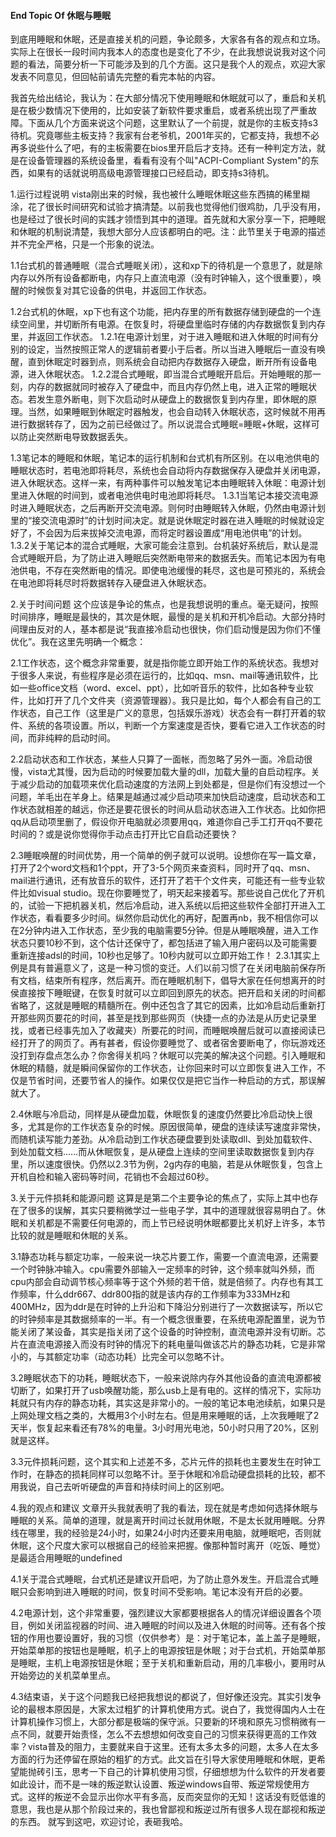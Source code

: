 #### End Topic Of 休眠与睡眠
到底用睡眠和休眠，还是直接关机的问题，争论颇多，大家各有各的观点和立场。实际上在很长一段时间内我本人的态度也是变化了不少，在此我想说说我对这个问题的看法，简要分析一下可能涉及到的几个方面。这只是我个人的观点，欢迎大家发表不同意见，但回帖前请先完整的看完本帖的内容。

我首先给出结论，我认为：在大部分情况下使用睡眠和休眠就可以了，重启和关机是在极少数情况下使用的，比如安装了新软件要求重启，或者系统出现了严重故障。下面从几个方面来说这个问题，这里默认了一个前提，就是你的主板支持s3待机。究竟哪些主板支持？我家有台老爷机，2001年买的，它都支持，我想不必再多说些什么了吧，有的主板需要在bios里开启后才支持。还有一种判定方法，就是在设备管理器的系统设备里，看看有没有个叫"ACPI-Compliant System"的东西，如果有的话就说明高级电源管理接口已经启动，即支持s3待机。

1.运行过程说明
vista刚出来的时候，我也被什么睡眠休眠这些东西搞的稀里糊涂，花了很长时间研究和试验才搞清楚。以前我也觉得他们很鸡肋，几乎没有用，也是经过了很长时间的实践才领悟到其中的道理。首先就和大家分享一下，把睡眠和休眠的机制说清楚，我想大部分人应该都明白的吧。注：此节里关于电源的描述并不完全严格，只是一个形象的说法。

1.1台式机的普通睡眠（混合式睡眠关闭），这和xp下的待机是一个意思了，就是除内存以外所有设备都断电，内存只上直流电源（没有时钟输入，这个很重要），唤醒的时候恢复对其它设备的供电，并返回工作状态。

1.2台式机的休眠，xp下也有这个功能，把内存里的所有数据存储到硬盘的一个连续空间里，并切断所有电源。在恢复时，将硬盘里临时存储的内存数据恢复到内存里，并返回工作状态。
1.2.1在电源计划里，对于进入睡眠和进入休眠的时间有分别的设定，当然按照正常人的逻辑前者要小于后者。所以当进入睡眠后一直没有唤醒，直到休眠定时器到点，则系统会自动把内存数据存入硬盘，断开所有设备电源，进入休眠状态。
1.2.2混合式睡眠，即当混合式睡眠开启后。开始睡眠的那一刻，内存的数据就同时被存入了硬盘中，而且内存仍然上电，进入正常的睡眠状态。若发生意外断电，则下次启动时从硬盘上的数据恢复到内存里，即休眠的原理。当然，如果睡眠到休眠定时器触发，也会自动转入休眠状态，这时候就不用再进行数据转存了，因为之前已经做过了。所以说混合式睡眠=睡眠+休眠，这样可以防止突然断电导致数据丢失。

1.3笔记本的睡眠和休眠，笔记本的运行机制和台式机有所区别。在以电池供电的睡眠状态时，若电池即将耗尽，系统也会自动将内存数据保存入硬盘并关闭电源，进入休眠状态。这样一来，有两种事件可以触发笔记本由睡眠转入休眠：电源计划里进入休眠的时间到，或者电池供电时电池即将耗尽。
1.3.1当笔记本接交流电源时进入睡眠状态，之后再断开交流电源。则何时由睡眠转入休眠，仍然由电源计划里的“接交流电源时”的计划时间决定。就是说休眠定时器在进入睡眠的时候就设定好了，不会因为后来拔掉交流电源，而将定时器设置成“用电池供电”的计划。
1.3.2关于笔记本的混合式睡眠，大家可能会注意到。台机装好系统后，默认是混合式睡眠开启，为了防止进入睡眠后突然断电带来的数据丢失。而笔记本因为有电池供电，不存在突然断电的情况。即使电池缓慢的耗尽，这也是可预兆的，系统会在电池即将耗尽时将数据转存入硬盘进入休眠状态。

2.关于时间问题
这个应该是争论的焦点，也是我想说明的重点。毫无疑问，按照时间排序，睡眠是最快的，其次是休眠，最慢的是关机和开机冷启动。大部分持时间理由反对的人，基本都是说“我直接冷启动也很快，你们启动慢是因为你们不懂优化”。我在这里先明确一个概念：

2.1工作状态，这个概念非常重要，就是指你能立即开始工作的系统状态。我想对于很多人来说，有些程序是必须在运行的，比如qq、msn、mail等通讯软件，比如一些office文档（word、excel、ppt），比如听音乐的软件，比如各种专业软件，比如打开了几个文件夹（资源管理器）。我只是比如，每个人都会有自己的工作状态，自己工作（这里是广义的意思，包括娱乐游戏）状态会有一群打开着的软件、系统的各项设置。所以，判断一个方案速度是否快，要看它进入工作状态的时间，而非纯粹的启动时间。

2.2启动状态和工作状态，某些人只算了一面帐，而忽略了另外一面。冷启动很慢，vista尤其慢，因为启动的时候要加载大量的dll，加载大量的自启动程序。关于减少启动的加载项来优化启动速度的方法网上到处都是，但是你们有没想过一个问题，羊毛出在羊身上。结果是越通过减少启动项来加快启动速度，启动状态和工作状态就相差的越远，你还是要花很长的时间从启动状态进入工作状态。比如你把qq从启动项里删了，假设你开电脑就必须要用qq，难道你自己手工打开qq不要花时间的？或是说你觉得你手动点击打开比它自启动还要快？

2.3睡眠唤醒的时间优势，用一个简单的例子就可以说明。设想你在写一篇文章，打开了2个word文档和1个ppt，开了3-5个网页来查资料，同时开了qq、msn、mail进行通讯，还有放音乐的软件，还打开了若干个文件夹，可能还有一些专业软件比如visual studio。现在你要睡觉了，明天起来接着写。那些说自己优化了开机的，试验一下把机器关机，然后冷启动，进入系统以后把这些软件全部打开进入工作状态，看看要多少时间。纵然你启动优化的再好，配置再nb，我不相信你可以在2分钟内进入工作状态，至少我的电脑需要5分钟。但是从睡眠唤醒，进入工作状态只要10秒不到，这个估计还保守了，都包括进了输入用户密码以及可能需要重新连接adsl的时间，10秒也足够了。10秒内就可以立即开始工作！
2.3.1其实上例是具有普遍意义了，这是一种习惯的变迁。人们以前习惯了在关闭电脑前保存所有文档，结束所有程序，然后离开。而在睡眠机制下，倡导大家在任何想离开的时侯直接按下睡眠键，在恢复时就可以立即回到原先的状态。把开启和关闭的时间都省略了，这就是睡眠的精髓所在。例中还包含了其它的因素，比如冷启动后重新打开那些网页要花的时间，甚至是找到那些网页（快捷一点的办法是从历史记录里找，或者已经事先加入了收藏夹）所要花的时间，而睡眠唤醒后就可以直接阅读已经打开了的网页了。再有甚者，假设你要睡觉了、或者宿舍要断电了，你玩游戏还没打到存盘点怎么办？你舍得关机吗？休眠可以完美的解决这个问题。引入睡眠和休眠的精髓，就是瞬间保留你的工作状态，让你回来时可以立即恢复进入工作，不仅是节省时间，还要节省人的操作。如果仅仅是把它当作一种启动的方式，那误解就大了。

2.4休眠与冷启动，同样是从硬盘加载，休眠恢复的速度仍然要比冷启动快上很多，尤其是你的工作状态复杂的时候。原因很简单，硬盘的连续读写速度非常快，而随机读写能力差劲。从冷启动到工作状态硬盘要到处读取dll、到处加载软件、到处加载文档……而从休眠恢复，是从硬盘上连续的空间里读取数据恢复到内存里，所以速度很快。仍然以2.3节为例，2g内存的电脑，若是从休眠恢复，包含上开机自检和输入密码等时间，花销也不会超过60秒。

3.关于元件损耗和能源问题
这算是是第二个主要争论的焦点了，实际上其中也存在了很多的误解，其实只要稍微学过一些电子学，其中的道理就很容易明白了。休眠和关机都是不需要任何电源的，而上节已经说明休眠都要比关机好上许多，本节比较的就是睡眠和休眠的关系。

3.1静态功耗与额定功率，一般来说一块芯片要工作，需要一个直流电源，还需要一个时钟脉冲输入。cpu需要外部输入一定频率的时钟，这个频率就叫外频，而cpu内部会自动调节核心频率等于这个外频的若干倍，就是倍频了。内存也有其工作频率，什么ddr667、ddr800指的就是该内存的工作频率为333MHz和400MHz，因为ddr是在时钟的上升沿和下降沿分别进行了一次数据读写，所以它的时钟频率是其数据频率的一半。有一个概念很重要，在系统电源配置里，说为节能关闭了某设备，其实是指关闭了这个设备的时钟控制，直流电源并没有切断。芯片在直流电源接入而没有时钟的情况下的耗电量叫做该芯片的静态功耗，它是非常小的，与其额定功率（动态功耗）比完全可以忽略不计。

3.2睡眠状态下的功耗，睡眠状态下，一般来说除内存外其他设备的直流电源都被切断了，如果打开了usb唤醒功能，那么usb上是有电的。这样的情况下，实际功耗就只有内存的静态功耗，其实这是非常小的。一般的笔记本电池续航，如果只是上网处理文档之类的，大概用3个小时左右。但是用来睡眠的话，上次我睡眠了2天半，恢复起来看还有78%的电量。3小时用光电池，50小时只用了20%，区别就是这样。

3.3元件损耗问题，这个其实和上述差不多，芯片元件的损耗也主要发生在时钟工作时，在静态的损耗同样可以忽略不计。至于休眠和冷启动硬盘损耗的比较，都不用我说，自己去听听硬盘的声音和持续时间上的区别吧。

4.我的观点和建议
文章开头我就表明了我的看法，现在就是考虑如何选择休眠与睡眠的关系。简单的道理，就是离开时间过长就用休眠，不是太长就用睡眠。分界线在哪里，我的经验是24小时，如果24小时内还要来用电脑，就睡眠吧，否则就休眠，这个尺度大家可以根据自己的经验来把握。像那种暂时离开（吃饭、睡觉）是最适合用睡眠的undefined

4.1关于混合式睡眠，台式机还是建议开启吧，为了防止意外发生。开启混合式睡眠只会影响到进入睡眠的时间，恢复时间不受影响。笔记本没有开启的必要。

4.2电源计划，这个非常重要，强烈建议大家都要根据各人的情况详细设置各个项目，例如关闭监视器的时间、进入睡眠的时间以及进入休眠的时间等。还有各个按钮的作用也要设置好，我的习惯（仅供参考）是：对于笔记本，盖上盖子是睡眠，开始菜单那的按钮也是睡眠，机子上的电源按钮是休眠；对于台式机，开始菜单那是睡眠，主机上电源按钮是休眠；至于关机和重新启动，用的几率极小，要用时从开始旁边的关机菜单里点。

4.3结束语，关于这个问题我已经把我想说的都说了，但好像还没完。其实引发争论的最根本原因是，大家太过粗犷的计算机使用方式。说白了，我觉得国内人士在计算机操作习惯上，大部分都是极端的保守派。只要新的环境和原先习惯稍微有一点不同，就要开始责怪，怎么不去想想如何改变自己的习惯来获得更高的工作效率？vista普及的阻力，主要就来自于这里。还有太多太多的问题，太多人在太多方面的行为还停留在原始的粗犷的方式。此文旨在引导大家使用睡眠和休眠，更希望能抛砖引玉，思考一下自己的计算机使用习惯，仔细想想为什么软件的开发者要如此设计，而不是一味的叛逆默认设置、叛逆windows自带、叛逆常规使用方式。这样的叛逆不会显示出你水平有多高，反而突显你的无知！这话没有贬低谁的意思，我也是从那个阶段过来的，我也曾鄙视和叛逆过所有很多人现在鄙视和叛逆的东西。
就写到这吧，欢迎讨论，表砸我哈。
